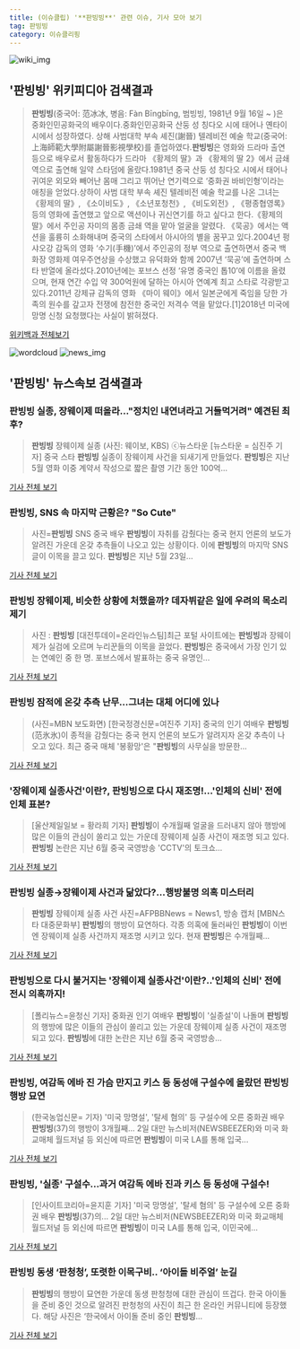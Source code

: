 ```yaml
---
title: (이슈클립) '**판빙빙**' 관련 이슈, 기사 모아 보기
tag: 판빙빙
category: 이슈클리핑
---
```

![wiki_img](https://user-images.githubusercontent.com/42597476/44503234-41136a80-a6d0-11e8-9071-6fc6418eafe4.png)
## **'**판빙빙**'** 위키피디아 검색결과
>**판빙빙**(중국어: 范冰冰, 병음: Fàn Bīngbīng, 범빙빙, 1981년 9월 16일 ~ )은 중화인민공화국의 배우이다.중화인민공화국 산둥 성 칭다오 시에 태어나 옌타이 시에서 성장하였다. 상해 사범대학 부속 셰진(謝晉) 텔레비전 예술 학교(중국어: 上海師範大學附屬謝晉影視學校)를 졸업하였다.**판빙빙**은 영화와 드라마 출연 등으로 배우로서 활동하다가 드라마 《황제의 딸》과 《황제의 딸 2》에서 금쇄 역으로 출연해 일약 스타덤에 올랐다.1981년 중국 산둥 성 칭다오 시에서 태어나 귀여운 외모와 빼어난 몸매 그리고 뛰어난 연기력으로 ‘중화권 바비인형’이라는 애칭을 얻었다.상하이 사범 대학 부속 셰진 텔레비전 예술 학교를 나온 그녀는 《황제의 딸》, 《소이비도》, 《소년포청천》, 《비도외전》, 《평종협영록》 등의 영화에 출연했고 앞으로 액션이나 귀신연기를 하고 싶다고 한다.《황제의 딸》에서 주인공 자미의 몸종 금쇄 역을 맡아 얼굴을 알렸다. 《묵공》에서는 액션을 훌륭히 소화해내며 중국의 스타에서 아시아의 별을 꿈꾸고 있다.2004년 펑샤오강 감독의 영화 ‘수기(手機)’에서 주인공의 정부 역으로 출연하면서 중국 백화장 영화제 여우주연상을 수상했고 유덕화와 함께 2007년 ‘묵공’에 출연하며 스타 반열에 올라섰다.2010년에는 포브스 선정 ‘유명 중국인 톱10’에 이름을 올렸으며, 현재 연간 수입 약 300억원에 달하는 아시아 연예계 최고 스타로 각광받고 있다.2011년 강제규 감독의 영화 《마이 웨이》에서 일본군에게 죽임을 당한 가족의 원수를 갚고자 전쟁에 참전한 중국인 저격수 역을 맡았다.[1]2018년 미국에 망명 신청 요청했다는 사실이 밝혀졌다.

<a href="https://ko.wikipedia.org/wiki/판빙빙" target="_blank">위키백과 전체보기</a>

![wordcloud](https://s3.ap-northeast-2.amazonaws.com/lyrics101-wordcloud/2018-09-09-1536438024.png)
![news_img](https://user-images.githubusercontent.com/42597476/44507050-1206f400-a6e4-11e8-8d98-7ffbfebb353f.png)
## **'**판빙빙**'** 뉴스속보 검색결과
### **판빙빙** 실종, 장웨이제 떠올라…"정치인 내연녀라고 거들먹거려" 예견된 최후?

>**판빙빙** 장웨이제 실종 (사진: 웨이보, KBS) ⓒ뉴스타운 [뉴스타운 = 심진주 기자] 중국 스타 **판빙빙** 실종이 장웨이제 사건을 되새기게 만들었다. **판빙빙**은 지난 5월 영화 이중 계약서 작성으로 짧은 촬영 기간 동안 100억...

<a href="http://www.newstown.co.kr/news/articleView.html?idxno=339795" target="_blank">기사 전체 보기</a>

### **판빙빙**, SNS 속 마지막 근황은? "So Cute"

>사진=**판빙빙** SNS 중국 배우 **판빙빙**이 자취를 감췄다는 중국 현지 언론의 보도가 알려진 가운데 온갖 추측들이 나오고 있는 상황이다. 이에 **판빙빙**의 마지막 SNS 글이 이목을 끌고 있다. **판빙빙**은 지난 5월 23일...

<a href="http://www.nextdaily.co.kr/news/article.html?id=20180909800008" target="_blank">기사 전체 보기</a>

### **판빙빙** 장웨이제, 비슷한 상황에 처했을까? 데자뷔같은 일에 우려의 목소리 제기

>사진 : **판빙빙** [대전투데이=온라인뉴스팀]최근 포털 사이트에는 **판빙빙**과 장웨이제가 실검에 오르며 누리꾼들의 이목을 끌었다. **판빙빙**은 중국에서 가장 인기 있는 연예인 중 한 명. 포브스에서 발표하는 중국 유명인...

<a href="http://www.daejeontoday.com/news/articleView.html?idxno=512480" target="_blank">기사 전체 보기</a>

### **판빙빙** 잠적에 온갖 추측 난무…그녀는 대체 어디에 있나

>(사진=MBN 보도화면) [한국정경신문=여진주 기자] 중국의 인기 여배우 **판빙빙**(范氷氷)이 종적을 감췄다는 중국 현지 언론의 보도가 알려지자 온갖 추측이 나오고 있다. 최근 중국 매체 '봉황망'은 "**판빙빙**의 사무실을 방문한...

<a href="http://kpenews.com/Board.aspx?BoardNo=18656" target="_blank">기사 전체 보기</a>

### '장웨이제 실종사건'이란?, **판빙빙**으로 다시 재조명!...'인체의 신비' 전에 인체 표본?

>[울산제일일보 = 황라희 기자] **판빙빙**이 수개월째 얼굴을 드러내지 않아 행방에 많은 이들의 관심이 쏠리고 있는 가운데 장웨이제 실종 사건이 재조명 되고 있다. **판빙빙** 논란은 지난 6월 중국 국영방송 'CCTV'의 토크쇼...

<a href="http://www.ujeil.com/news/articleView.html?idxno=214522" target="_blank">기사 전체 보기</a>

### **판빙빙** 실종→장웨이제 사건과 닮았다?…행방불명 의혹 미스터리

>**판빙빙** 장웨이제 실종 사건 사진=AFPBBNews = News1, 방송 캡처 [MBN스타 대중문화부] **판빙빙**의 행방이 묘연하다. 각종 의혹에 둘러싸인 **판빙빙**이 이번엔 장웨이제 실종 사건까지 재조명 시키고 있다. 현재 **판빙빙**은 수개월째...

<a href="http://star.mbn.co.kr/view.php?year=2018&no=567259&refer=portal" target="_blank">기사 전체 보기</a>

### **판빙빙**으로 다시 불거지는 '장웨이제 실종사건'이란?..'인체의 신비' 전에 전시 의혹까지!

>[폴리뉴스=윤청신 기자] 중화권 인기 여배우 **판빙빙**이 '실종설'이 나돌며 **판빙빙**의 행방에 많은 이들의 관심이 쏠리고 있는 가운데 장웨이제 실종 사건이 재조명 되고 있다. **판빙빙**에 대한 논란은 지난 6월 중국 국영방송...

<a href="http://www.polinews.co.kr/news/article.html?no=366837" target="_blank">기사 전체 보기</a>

### **판빙빙**, 여감독 에바 진 가슴 만지고 키스 등 동성애 구설수에 올랐던 **판빙빙** 행방 묘연

>(한국농업신문= 기자) '미국 망명설', '탈세 혐의' 등 구설수에 오른 중화권 배우 **판빙빙**(37)의 행방이 3개월째... 2일 대만 뉴스비저(NEWSBEEZER)와 미국 화교매체 월드저널 등 외신에 따르면 **판빙빙**이 미국 LA를 통해 입국...

<a href="http://www.newsfarm.co.kr/news/articleView.html?idxno=39980" target="_blank">기사 전체 보기</a>

### **판빙빙**, '실종' 구설수...과거 여감독 에바 진과 키스 등 동성애 구설수!

>[인사이트코리아=윤지훈 기자] '미국 망명설', '탈세 혐의' 등 구설수에 오른 중화권 배우 **판빙빙**(37)의... 2일 대만 뉴스비저(NEWSBEEZER)와 미국 화교매체 월드저널 등 외신에 따르면 **판빙빙**이 미국 LA를 통해 입국, 이민국에...

<a href="http://www.insightkorea.co.kr//news/articleView.html?idxno=30910" target="_blank">기사 전체 보기</a>

### **판빙빙** 동생 ‘판청청’, 또렷한 이목구비.. ‘아이돌 비주얼’ 눈길

>**판빙빙**의 행방이 묘연한 가운데 동생 판청청에 대한 관심이 뜨겁다. 한국 아이돌을 준비 중인 것으로 알려진 판청청의 사진이 최근 한 온라인 커뮤니티에 등장했다. 해당 사진은 ‘한국에서 아이돌 준비 중인 **판빙빙**...

<a href="http://www.kookje.co.kr/news2011/asp/newsbody.asp?code=0500&key=20180909.99099003258" target="_blank">기사 전체 보기</a>


